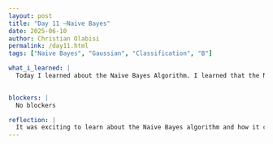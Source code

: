 ```yaml
---
layout: post
title: "Day 11 –Naive Bayes"
date: 2025-06-10
author: Christian Olabisi
permalink: /day11.html
tags: ["Naive Bayes", "Gaussian", "Classification", "B"]

what_i_learned: |
  Today I learned about the Naive Bayes Algorithm. I learned that the Naive Bayes assumes features have independence and uses the Bayes Theorem to predict class identification based on prior and likelihood probabilities. The difference between prior and likelihood is that prior is predetermined and is learned from a set of training samples. While Likelihood is how likely a feature is to coincide with a certain class. Also learned the different types of NaiveBAyes classifiers which are Gaussian, Bernoulli, and multinomial.

   
blockers: |
  No blockers

reflection: |
  It was exciting to learn about the Naive Bayes algorithm and how it can be used. One way it can be used is to split emails into spam and nonspam sections. It was cool to learn how the mail app utilizes this algorithm. The only thing that I would have to look into is that although we can utilize the algorithm for our project. How would you convert images to numbers within the algorithm you can assign words to numbers to help with classification.
---
```

